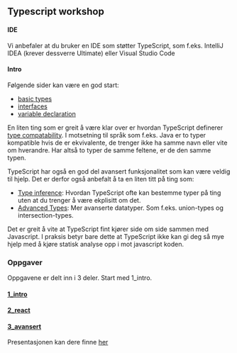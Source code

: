 ## Typescript workshop

#### IDE
Vi anbefaler at du bruker en IDE som støtter TypeScript, som f.eks. IntelliJ IDEA (krever dessverre Ultimate) eller Visual Studio Code

#### Intro

Følgende sider kan være en god start:

* [basic types](https://www.typescriptlang.org/docs/handbook/basic-types.html)
* [interfaces](https://www.typescriptlang.org/docs/handbook/interfaces.html)
* [variable declaration](https://www.typescriptlang.org/docs/handbook/variable-declarations.html)

En liten ting som er greit å være klar over er hvordan TypeScript definerer
[type compatability](https://www.typescriptlang.org/docs/handbook/type-compatibility.html).
I motsetning til språk som f.eks. Java er to typer kompatible hvis de er ekvivalente, de trenger ikke ha samme navn eller vite om hverandre. Har altså to typer de samme feltene, er de den samme typen.


TypeScript har også en god del avansert funksjonalitet som kan være veldig til hjelp. Det er derfor
også anbefalt å ta en liten titt på ting som:
* [Type inference](https://www.typescriptlang.org/docs/handbook/type-inference.html):
Hvordan TypeScript ofte kan bestemme typer på ting uten at du trenger å være ekplisitt om det.
* [Advanced Types](https://www.typescriptlang.org/docs/handbook/advanced-types.html):
Mer avanserte datatyper. Som f.eks. union-types og intersection-types.

Det er greit å vite at TypeScript fint kjører side om side sammen med Javascript. I praksis betyr bare dette at TypeScript
ikke kan gi deg så mye hjelp med å kjøre statisk analyse opp i mot javascript koden.

### Oppgaver
Oppgavene er delt inn i 3 deler. Start med 1_intro.

#### [1_intro](https://github.com/bekk/typet-javascript-workshop/tree/master/1_intro)

#### [2_react](https://github.com/bekk/typet-javascript-workshop/tree/master/2_react)

#### [3_avansert](https://github.com/bekk/typet-javascript-workshop/tree/master/3_avansert)


Presentasjonen kan dere finne [her](https://docs.google.com/presentation/d/1YlV5aLJdzhCkEGqd1fFy50mfy4rNoE9ZYRHrrUSEVSA/edit#slide=id.g43bf4aba58_0_213)
